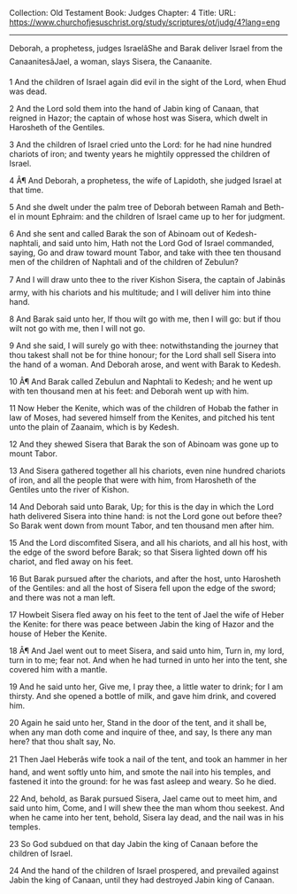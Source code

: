Collection: Old Testament
Book: Judges
Chapter: 4
Title: 
URL: https://www.churchofjesuschrist.org/study/scriptures/ot/judg/4?lang=eng

---

Deborah, a prophetess, judges IsraelâShe and Barak deliver Israel from the CanaanitesâJael, a woman, slays Sisera, the Canaanite.

1 And the children of Israel again did evil in the sight of the Lord, when Ehud was dead.

2 And the Lord sold them into the hand of Jabin king of Canaan, that reigned in Hazor; the captain of whose host was Sisera, which dwelt in Harosheth of the Gentiles.

3 And the children of Israel cried unto the Lord: for he had nine hundred chariots of iron; and twenty years he mightily oppressed the children of Israel.

4 Â¶ And Deborah, a prophetess, the wife of Lapidoth, she judged Israel at that time.

5 And she dwelt under the palm tree of Deborah between Ramah and Beth-el in mount Ephraim: and the children of Israel came up to her for judgment.

6 And she sent and called Barak the son of Abinoam out of Kedesh-naphtali, and said unto him, Hath not the Lord God of Israel commanded, saying, Go and draw toward mount Tabor, and take with thee ten thousand men of the children of Naphtali and of the children of Zebulun?

7 And I will draw unto thee to the river Kishon Sisera, the captain of Jabinâs army, with his chariots and his multitude; and I will deliver him into thine hand.

8 And Barak said unto her, If thou wilt go with me, then I will go: but if thou wilt not go with me, then I will not go.

9 And she said, I will surely go with thee: notwithstanding the journey that thou takest shall not be for thine honour; for the Lord shall sell Sisera into the hand of a woman. And Deborah arose, and went with Barak to Kedesh.

10 Â¶ And Barak called Zebulun and Naphtali to Kedesh; and he went up with ten thousand men at his feet: and Deborah went up with him.

11 Now Heber the Kenite, which was of the children of Hobab the father in law of Moses, had severed himself from the Kenites, and pitched his tent unto the plain of Zaanaim, which is by Kedesh.

12 And they shewed Sisera that Barak the son of Abinoam was gone up to mount Tabor.

13 And Sisera gathered together all his chariots, even nine hundred chariots of iron, and all the people that were with him, from Harosheth of the Gentiles unto the river of Kishon.

14 And Deborah said unto Barak, Up; for this is the day in which the Lord hath delivered Sisera into thine hand: is not the Lord gone out before thee? So Barak went down from mount Tabor, and ten thousand men after him.

15 And the Lord discomfited Sisera, and all his chariots, and all his host, with the edge of the sword before Barak; so that Sisera lighted down off his chariot, and fled away on his feet.

16 But Barak pursued after the chariots, and after the host, unto Harosheth of the Gentiles: and all the host of Sisera fell upon the edge of the sword; and there was not a man left.

17 Howbeit Sisera fled away on his feet to the tent of Jael the wife of Heber the Kenite: for there was peace between Jabin the king of Hazor and the house of Heber the Kenite.

18 Â¶ And Jael went out to meet Sisera, and said unto him, Turn in, my lord, turn in to me; fear not. And when he had turned in unto her into the tent, she covered him with a mantle.

19 And he said unto her, Give me, I pray thee, a little water to drink; for I am thirsty. And she opened a bottle of milk, and gave him drink, and covered him.

20 Again he said unto her, Stand in the door of the tent, and it shall be, when any man doth come and inquire of thee, and say, Is there any man here? that thou shalt say, No.

21 Then Jael Heberâs wife took a nail of the tent, and took an hammer in her hand, and went softly unto him, and smote the nail into his temples, and fastened it into the ground: for he was fast asleep and weary. So he died.

22 And, behold, as Barak pursued Sisera, Jael came out to meet him, and said unto him, Come, and I will shew thee the man whom thou seekest. And when he came into her tent, behold, Sisera lay dead, and the nail was in his temples.

23 So God subdued on that day Jabin the king of Canaan before the children of Israel.

24 And the hand of the children of Israel prospered, and prevailed against Jabin the king of Canaan, until they had destroyed Jabin king of Canaan.
